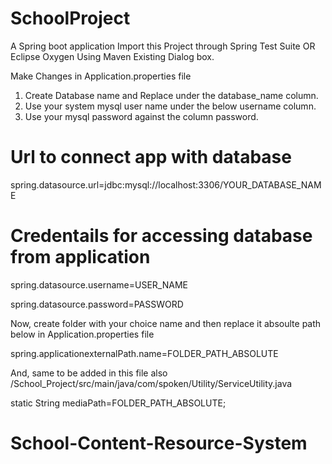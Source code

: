 
# SchoolProject
A Spring boot application
Import this Project through Spring Test Suite OR Eclipse Oxygen Using Maven Existing Dialog box.

Make Changes in Application.properties file

 1. Create Database name and Replace under the database_name column.
 2. Use your system mysql user name under the below username column.
 3. Use your mysql password against the column password.
 
# Url to connect app with database
spring.datasource.url=jdbc:mysql://localhost:3306/YOUR_DATABASE_NAME


# Credentails for accessing database from application
spring.datasource.username=USER_NAME

spring.datasource.password=PASSWORD

Now, create folder with your choice name and then replace it absoulte path below in Application.properties file

spring.applicationexternalPath.name=FOLDER_PATH_ABSOLUTE

And, same to be added in this file also /School_Project/src/main/java/com/spoken/Utility/ServiceUtility.java

static String mediaPath=FOLDER_PATH_ABSOLUTE;



# School-Content-Resource-System


